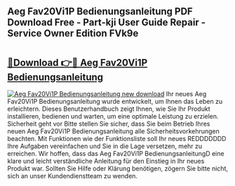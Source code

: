 ## Aeg Fav20Vi1P Bedienungsanleitung PDF Download Free - Part-kji User Guide Repair - Service Owner Edition FVk9e

# <h2><a href="http://df0fw2.blite.top/?on=Aeg+Fav20Vi1P+Bedienungsanleitung">🔗Download 👉🔴 Aeg Fav20Vi1P Bedienungsanleitung</a></h2>

[![Aeg Fav20Vi1P Bedienungsanleitung new download](https://i.imgur.com/lujVjoI.png)](http://df0fw2.blite.top/?on=Aeg+Fav20Vi1P+Bedienungsanleitung)
Ihr neues Aeg Fav20Vi1P Bedienungsanleitung wurde entwickelt, um Ihnen das Leben zu erleichtern. Dieses Benutzerhandbuch zeigt Ihnen, wie Sie Ihr Produkt installieren, bedienen und warten, um eine optimale Leistung zu erzielen. Sicherheit geht vor Bitte stellen Sie sicher, dass Sie beim Betrieb Ihres neuen Aeg Fav20Vi1P Bedienungsanleitung alle Sicherheitsvorkehrungen beachten. Mit Funktionen wie der Funktionsliste soll Ihr neues REDDDDDDD Ihre Aufgaben vereinfachen und Sie in die Lage versetzen, mehr zu erreichen. Wir hoffen, dass das Aeg Fav20Vi1P BedienungsanleitungD eine klare und leicht verständliche Anleitung für den Einstieg in Ihr neues Produkt war. Sollten Sie Hilfe oder Klärung benötigen, zögern Sie bitte nicht, sich an unser Kundendienstteam zu wenden.
